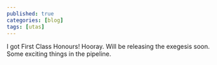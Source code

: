 ```yaml
---
published: true
categories: [blog]
tags: [utas]
---
```


I got First Class Honours! Hooray. Will be releasing the exegesis soon. Some exciting things in the pipeline.